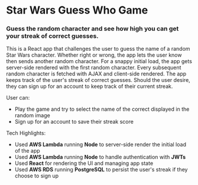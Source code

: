 # Star Wars Guess Who Game

### Guess the random character and see how high you can get your streak of correct guesses.

This is a React app that challenges the user to guess the name of a random Star Wars character.  Whether right or wrong, the app lets the user know then sends another random character.  For a snappy initial load, the app gets server-side rendered with the first random character.  Every subsequent random character is fetched with AJAX and client-side rendered.  The app keeps track of the user's streak of correct guesses.  Should the user desire, they can sign up for an account to keep track of their current streak.

User can:

* Play the game and try to select the name of the correct displayed in the random image
* Sign up for an account to save their streak score

Tech Highlights:

* Used **AWS Lambda** running **Node** to server-side render the initial load of the app
* Used **AWS Lambda** running **Node** to handle authentication with **JWTs**
* Used **React** for rendering the UI and managing app state
* Used **AWS RDS** running **PostgreSQL** to persist the user's streak if they choose to sign up
